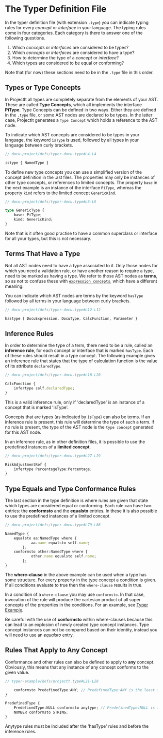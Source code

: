 <script>
    import Note from "../../../../lib/notes/Note.svelte";
</script>

# The Typer Definition File
In the typer definition file (with extension `.type`) you can indicate typing rules for every 
*concept* or *interface* in your language. The typing rules come in four categories. Each category
is there to answer one of the following questions.

1. Which *concepts* or *interfaces* are considered to be types?
2. Which *concepts* or *interfaces* are considered to have a type?
3. How to determine the type of a *concept* or *interface*?
4. Which types are considered to be equal or conforming?

Note that (for now) these sections need to be in the `.type` file in this order.

## Types or Type Concepts
In ProjectIt all types are completely separate from the elements of your AST. These are called **Type Concepts**, 
which all implements the interface **PiType**. Type Concepts can be defined in two ways. Either they are defined 
in the `.type` file, or some AST nodes are declared to be types. In the latter case, ProjectIt generates a `Type Concept` 
which holds a reference to the AST node. 

To indicate which AST concepts are considered to be types in your language,
the keyword `isType` is used, followed by all types in your language between curly brackets. 

```ts
// docu-project/defs/typer-docu.type#L4-L4

istype { NamedType }
```

To define new type concepts you can use a simplified version of the concept definition in the .ast files.
The properties may only be instances of other type concepts, or references to limited concepts. The property
`base` in the next example is an instance of the interface `PiType`, whereas the property `kind` refers to
the limited concept `GenericKind`.

```ts
// docu-project/defs/typer-docu.type#L6-L9

type GenericType {
    base: PiType;
    kind: GenericKind;
}
```

Note that is it often good practise to have a common superclass or interface for all your types,
but this is not necessary.

## Terms That Have a Type
Not all AST nodes need to have a type associated to it. Only those nodes for which you
need a validation rule, or have another reason to require a type, need to be marked as
having a type. We refer to those AST nodes as **terms**, so as not to confuse these with
[`expression concepts`](/030_Developing_a_Language/010_Default_Level/010_Defining_the_Language_Structure), 
which have a different meaning. 

You can indicate which AST nodes are terms by the keyword `hasType` followed by all terms in 
your language between curly brackets.

```ts
// docu-project/defs/typer-docu.type#L12-L12

hastype { DocuExpression, DocuType, CalcFunction, Parameter }
```

## Inference Rules

In order to determine the type of a term, there need to be a rule, called  an **inference rule**,
for each concept or interface that is marked `hasType`. Each of these rules should result in a type concept.
The following example gives an inference rule that states that the type of calculation function is the 
value of its attribute `declaredType`.

```ts
// docu-project/defs/typer-docu.type#L18-L20

CalcFunction {
    infertype self.declaredType;
}
```

<Note>
<svelte:fragment slot="content">This is a valid inference rule, only if 'declaredType' is an instance 
of a concept that is marked 'isType'.
</svelte:fragment>
</Note>

Concepts that are types (as indicated by `isType`) can also be terms. If an inference rule
is present, this rule will determine the type of such a term. If no rule is
present, the type of the AST node is the `type concept` generated for this AST node.

In an inference rule, as in other definition files, it is possible to use 
the predefined instances of a **limited concept**.

```ts
// docu-project/defs/typer-docu.type#L27-L29

RiskAdjustmentRef {
    infertype PercentageType:Percentage;
}
```

## Type Equals and Type Conformance Rules
The last section in the type definition is where rules are given that state which types 
are considered equal or conforming. Each rule can have two entries: the **conformsto** and 
the **equalsto** entries. In these it is also possible to use the predefined 
instances of a limited concept.

```ts
// docu-project/defs/typer-docu.type#L79-L86

NamedType {
    equalsto aa:NamedType where {
            aa.name equalsto self.name;
        };
    conformsto other:NamedType where {
            other.name equalsto self.name;
        };
}
```

The **where-clause** in the above example can be used when a type has some structure. For every property
in the type concept a condition is given. If all conditions evaluate to true then the `where-clause` results in true.

In a condition of a `where-clause` you may use `conformsto`. In that case, invocation of the rule will produce the cartesian product of
all super concepts of the properties in the conditions. For an 
example, see [Typer Example](/030_Developing_a_Language/020_Definition_Level/030_Typer_Definition/020_Typer_Example).

<Note>
<svelte:fragment slot="content">
Be careful with the use of <b>conformsto</b> within where-clauses because this can lead to an 
explosion of newly created type concept instances.
</svelte:fragment>
</Note>

<Note>
<svelte:fragment slot="content">
Type concept instances can not be compared based on their identity, 
instead you will need to use an <i>equalsto</i> entry. 
</svelte:fragment>
</Note>

## Rules That Apply to Any Concept
Conformance and other rules can also be defined to apply to **any** concept. Obviously, this means that 
any instance of any concept conforms to the given value.

```ts
// typer-example/defs/projectY.type#L21-L28

    conformsto PredefinedType:ANY; // PredefinedType:ANY is the least specific type
}

PredefinedType {
    PredefinedType:NULL conformsto anytype; // PredefinedType:NULL is the most specific type
    NUMBER conformsto STRING;
}

```
<Note>
<svelte:fragment slot="content">
Anytype rules must be included after the 'hasType' rules and before the inference rules. 
</svelte:fragment>
</Note>
